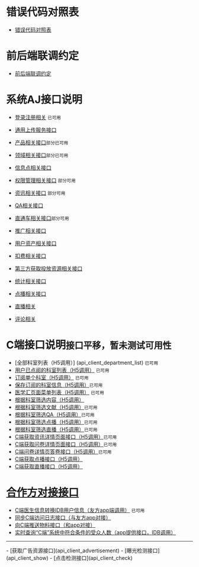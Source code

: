 # 错误代码对照表

- [错误代码对照表](error_intruduce)

# 前后端联调约定

- [前后端联调约定](agree-on-api)
# 系统AJ接口说明

- [登录注册相关](api_login) `已可用`
- [通用上传服务接口](api_upload)
- [产品相关接口](api_product)`部分已可用`
- [领域相关接口](api_ta)`部分已可用`
- [信息点相关接口](api_keyword)
- [权限管理相关接口](api_manage) `部分可用`
- [资讯相关接口](api_essay) `部分可用`
- [QA相关接口](api_qa)

- [直通车相关接口](api_instantAd)`部分可用`
- [推广相关接口](api_promotion)
- [用户资产相关接口](api_assets)
- [扣费相关接口](api_charg)
- [第三方获取投放资源相关接口](api_source)
- [统计相关接口](api_statistics)

- [点播相关接口](api_vod)
- [直播相关](api_lvb)
- [评论相关](api_comment) 

# C端接口说明`接口平移，暂未测试可用性`
- [全部科室列表（H5调用）] (api_client_department_list) `已可用`
- [用户已点阅的科室列表（H5调用）](api_client_user_attention_department)   `已可用`
- [订阅单个科室（H5调用）](api_client_attention_department) `已可用`
- [保存订阅的科室信息（H5调用）](api_client_save_attention_department)`已可用`
- [医学汇页面菜单列表（H5调用）](api_client_menulist) `已可用`
- [根据科室筛选内容（H5调用）](api/client/department/subject/list)
- [根据科室筛选文献（H5调用）](api/client/department/subject/essay/list)`已可用`
- [根据科室筛选QA（H5调用）](api/client/department/subject/qa/list)`已可用`
- [根据科室筛选点播（H5调用）](api/client/department/subject/vod/list)`已可用`
- [根据科室筛选直播（H5调用）](api/client/department/subject/lvb/list)`已可用`
- [C端获取资讯详情页面接口（H5调用）](api_client_department_subject_essay_detail)`已可用`
- [C端获取问卷详情页面接口（H5调用）](api_client_department_subject_qa_detail)`已可用`
- [C端问卷详情页答卷接口（H5调用）](api_client_department_subject_qa_survey)`已可用`
- [C端获取点播接口（H5调用）](api_client_department_subject_vod)
- [C端获取直播接口（H5调用）](api_client_department_subject_lvb)


# [合作方对接接口](api_parterner)
- [C端医生信息转换IDB用户信息（友方app端调用）](api_client_initdoctor)  `已可用`
- [同步C端访问日志接口（与友方app对接）](api_client_promotion_clientlog)
- [向C端推送物料接口（和app对接）](api_promotion_push)
- [实时查询“C端”系统中符合条件的受众人数（app提供接口，IDB调用）](api_promotion_getNumber)

<hr/>
- [获取广告资源接口](api_client_advertisement)
- [曝光检测接口](api_client_show)
- [点击检测接口](api_client_check)